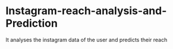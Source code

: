 # Instagram-reach-analysis-and-Prediction
It analyses the instagram data of the user and predicts their reach

